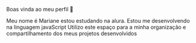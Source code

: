 Boas vinda ao meu perfil 💙

Meu nome é Mariane estou estudando na alura.
Estou me desenvolvendo na linguagem javaScript Utilizo este espaço para a minha organização e compartilhamento dos meus projetos desenvolvidos

